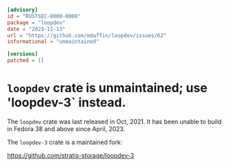 ```toml
[advisory]
id = "RUSTSEC-0000-0000"
package = "loopdev"
date = "2023-11-13"
url = "https://github.com/mdaffin/loopdev/issues/62"
informational = "unmaintained"

[versions]
patched = []
```

# `loopdev` crate is unmaintained; use 'loopdev-3` instead.

The `loopdev` crate was last released in Oct, 2021. It has been unable to
build in Fedora 38 and above since April, 2023.

The `loopdev-3` crate is a maintained fork:

https://github.com/stratis-storage/loopdev-3
